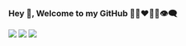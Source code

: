 ### Hey 👋, Welcome to my GitHub 👨‍💻❤️👨‍🎓👁‍🗨

![](http://github-profile-summary-cards.vercel.app/api/cards/profile-details?username=jeeteshsurana&theme=github_dark) ![](http://github-profile-summary-cards.vercel.app/api/cards/repos-per-language?username=jeeteshsurana&theme=github_dark) ![](http://github-profile-summary-cards.vercel.app/api/cards/stats?username=jeeteshsurana&theme=github_dark)

<!--
**jeeteshsurana/jeeteshsurana** is a ✨ _special_ ✨ repository because its `README.md` (this file) appears on your GitHub profile.

Here are some ideas to get you started:

- 🔭 I’m currently working on ...
- 🌱 I’m currently learning ...
- 👯 I’m looking to collaborate on ...
- 🤔 I’m looking for help with ...
- 💬 Ask me about ...
- 📫 How to reach me: ...
- 😄 Pronouns: ...
- ⚡ Fun fact: ...
-->
